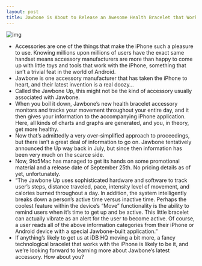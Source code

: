 ```yaml
---
layout: post
title: Jawbone is About to Release an Awesome Health Bracelet that Works with the iPhone
---
```

![img](http://media.idownloadblog.com/wp-content/uploads/2011/09/up.png)
* Accessories are one of the things that make the iPhone such a pleasure to use. Knowing millions upon millions of users have the exact same handset means accessory manufacturers are more than happy to come up with little toys and tools that work with the iPhone, something that isn’t a trivial feat in the world of Android.
* Jawbone is one accessory manufacturer that has taken the iPhone to heart, and their latest invention is a real doozy…
* Called the Jawbone Up, this might not be the kind of accessory usually associated with Jawbone.
* When you boil it down, Jawbone’s new health bracelet accessory monitors and tracks your movement throughout your entire day, and it then gives your information to the accompanying iPhone application. Here, all kinds of charts and graphs are generated, and you, in theory, get more healthy.
* Now that’s admittedly a very over-simplified approach to proceedings, but there isn’t a great deal of information to go on. Jawbone tentatively announced the Up way back in July, but since then information has been very much on the scarce side.
* Now, 9to5Mac has managed to get its hands on some promotional material and a release date of September 25th. No pricing details as of yet, unfortunately.
* “The Jawbone Up uses sophisticated hardware and software to track user’s steps, distance traveled, pace, intensity level of movement, and calories burned throughout a day. In addition, the system intelligently breaks down a person’s active time versus inactive time. Perhaps the coolest feature within the device’s “Move” functionality is the ability to remind users when it’s time to get up and be active. This little bracelet can actually vibrate as an alert for the user to become active. Of course, a user reads all of the above information categories from their iPhone or Android device with a special Jawbone-built application.”
* If anything’s likely to get us at iDB HQ moving a bit more, a fancy technological bracelet that works with the iPhone is likely to be it, and we’re looking forward to learning more about Jawbone’s latest accessory. How about you?

